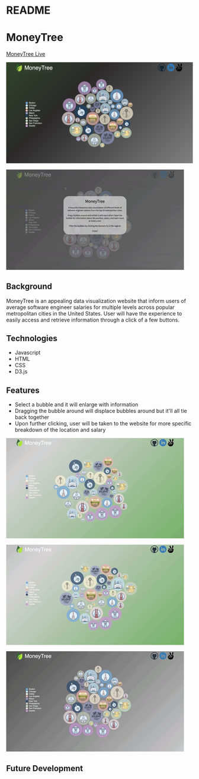 # README

# MoneyTree

[MoneyTree Live](https://chrisdangnguyen.github.io/moneytree/)

![home_page](home_page.png)

![home](home.gif)

## Background

MoneyTree is an appealing data visualization website that inform users of average software engineer salaries for multiple levels across popular metropolitan cities in the United States. User will have the experience to easily access and retrieve information through a click of a few buttons. 

## Technologies

* Javascript 
* HTML 
* CSS
* D3.js

## Features

* Select a bubble and it will enlarge with information
* Dragging the bubble around will displace bubbles around but it'll all tie back together 
* Upon further clicking, user will be taken to the website for more specific breakdown of the location and salary

![drag](drag.gif)

![filter](filter.gif)

![bubble](bubble.gif)

## Future Development
